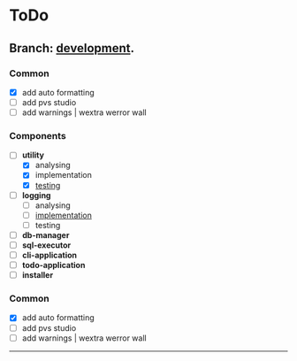 # ToDo

## Branch:  [development](docs/branch-development).

### Common
- [x] add auto formatting
- [ ] add pvs studio 
- [ ] add warnings | wextra werror wall 

### Components
- [ ] **utility**
	- [x] analysing
	- [x] implementation
	- [x] [testing](docs/testing/utility)
- [ ] **logging**
	- [ ] analysing
	- [ ] [implementation](docs/logging)
	- [ ] testing
- [ ] **db-manager**
- [ ] **sql-executor**
- [ ] **cli-application**
- [ ] **todo-application**
- [ ] **installer**

### Common
- [x] add auto formatting
- [ ] add pvs studio 
- [ ] add warnings | wextra werror wall 

---
